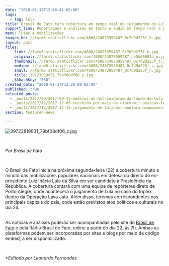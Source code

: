 ```yaml
---
date: "2018-01-17T12:16:41-02:00"
tags:
  - tag: lula
title: Brasil de Fato terá cobertura em tempo real do julgamento do Lula
support_line: Reportagens e análises em texto e áudio em tempo real a partir do dia 22.
menu: lutas e mobilizações
images_hd: //farm5.staticflickr.com/4608/24873959487_0c7d9d225f_b.jpg
layout: post
files:
  - link: //farm5.staticflickr.com/4608/24873959487_0c7d9d225f_b.jpg
    original: //farm5.staticflickr.com/4608/24873959487_ae5b66981d_o.jpg
    thumbnail: //farm5.staticflickr.com/4608/24873959487_0c7d9d225f_t.jpg
    medium: //farm5.staticflickr.com/4608/24873959487_0c7d9d225f_z.jpg
    small: //farm5.staticflickr.com/4608/24873959487_0c7d9d225f_n.jpg
    title: 39723819931_79bf08df06_z.jpg
    $$hashKey: "030"
created_date: "2018-01-17T12:20:00-02:00"
published: true
releated_posts:
  - _posts/2017/09/2017-09-15-medicos-do-mst-cuidaram-da-saude-de-lula-durante-a-caravana-pelo-nordeste.md
  - _posts/2017/12/2017-12-05-recebido-por-mais-de-cinco-mil-pessoas-lula-inicia-nova-fase-da-caravana-em-vitoria-es.md
  - _posts/2017/12/2017-12-15-julgamento-de-lula-mst-montara-acampamento-em-porto-alegre.md
section: featured-news

---
```

<p><img alt="39723819931_79bf08df06_z.jpg" src="//farm5.staticflickr.com/4608/24873959487_0c7d9d225f_b.jpg" /></p>

<p>&nbsp;</p>

<p><em>Por Brasil de Fato</em></p>

<p>&nbsp;</p>

<p>O Brasil de Fato inicia na pr&oacute;xima segunda-feira (22) a cobertura minuto a minuto das mobiliza&ccedil;&otilde;es populares nacionais em defesa do direito do ex-presidente Luiz In&aacute;cio Lula da Silva em ser candidato &agrave; Presid&ecirc;ncia da Rep&uacute;blica. A cobertura contar&aacute; com uma equipe de rep&oacute;rteres direto de Porto Alegre, onde acontecer&aacute; o julgamento de Lula no caso do tr&iacute;plex, dentro da Opera&ccedil;&atilde;o Lava Jato. Al&eacute;m disso, teremos correspondentes nas principais capitais do pa&iacute;s, onde est&atilde;o previstos atos pol&iacute;ticos e culturais no dia 24.</p>

<p><br />
As not&iacute;cias e an&aacute;lises poder&atilde;o ser acompanhadas pelo site do <a href="https://www.brasildefato.com.br/">Brasil de Fato</a> e pela R&aacute;dio Brasil de Fato, online a partir do dia 22, &agrave;s 7h. Ambas as plataformas podem ser incorporadas por sites e blogs por meio de c&oacute;digo embed, a ser disponibilizado.</p>

<p>&nbsp;</p>

<p><em>*Editado por Leonardo Fernandes</em></p>
